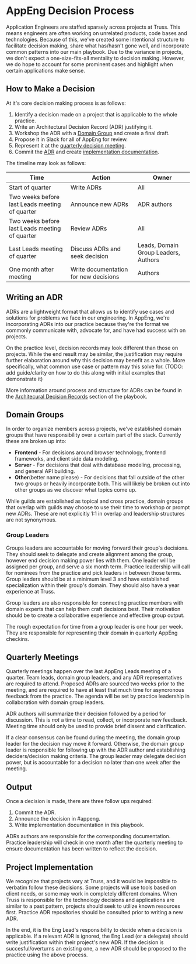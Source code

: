 # AppEng Decision Process

Application Engineers are staffed sparsely across projects at Truss.
This means engineers are often working on unrelated
products, code bases and technologies.
Because of this,
we've created some intentional structure
to facilitate decision making,
share what has/hasn't gone well,
and incorporate common patterns into our main playbook.
Due to the variance in projects,
we don't expect a one-size-fits-all mentality to decision making.
However, we do hope to account for some prominent cases
and highlight when certain applications make sense.

## How to Make a Decision

At it's core decision making process is as follows:

1. Identify a decision made on a project that is applicable to the whole practice.
2. Write an Architectural Decision Record (ADR) justifying it.
3. Workshop the ADR with a [Domain Group](#domain-groups)
  and create a final draft.
4. Propose it in Slack for all of AppEng for review.
5. Represent it at the [quarterly decision meeting](#quarterly-meeting).
6. Commit the [ADR](./adrs) and create [implementation documentation](#output).

The timeline may look as follows:

| Time  | Action | Owner |
| --- | --- | --- |
| Start of quarter | Write ADRs  | All  |
| Two weeks before last Leads meeting of quarter | Announce new ADRs   | ADR authors |
| Two weeks before last Leads meeting of quarter | Review ADRs   | All |
| Last Leads meeting of quarter | Discuss ADRs and seek decision  | Leads, Domain Group Leaders, Authors  |
| One month after meeting | Write documentation for new decisions | Authors  |

## Writing an ADR

ADRs are a lightweight format that allows us
to identify use cases and solutions for problems we face in our engineering.
In AppEng,
we're incorporating ADRs into our practice
because they're the format we commonly communicate with,
advocate for,
and have had success with on projects.

On the practice level,
decision records may look different than those on projects.
While the end result may be similar,
the justification may require further elaboration
around why this decision may benefit as a whole.
More specifically,
what common use case or pattern may this solve for.
(TODO: add guide/clarity on how to do this
along with initial examples that demonstrate it)

More information around process
and structure for ADRs can be found in the
[Architecural Decision Records](../../documentation/adr.md)
section of the playbook.

## Domain Groups

In order to organize members across projects,
we've established domain groups
that have responsibility over a certain part of the stack.
Currently these are broken up into:

* **Frontend** - For decisions around browser technology,
  frontend frameworks,
  and client side data modeling.
* **Server** - For decisions that deal with database modeling,
  processing,
  and general API building.
* **Other**(better name please) - For decisions that fall outside of the other two groups
  or heavily incorporate both.
  This will likely be broken out into other groups
  as we discover what topics come up.

While guilds are established as topical and cross practice,
domain groups that overlap with guilds may choose to use their time
to workshop or prompt new ADRs.
These are not explicitly 1:1 in overlap
and leadership structures are not synonymous.

### Group Leaders

Groups leaders are accountable for moving forward their group's decisions.
They should seek to delegate and create alignment among the group,
however end decision making power lies with them.
One leader will be assigned per group,
and serve a six month term.
Practice leadership will call for nominees from the practice
and pick leaders in between those terms.
Group leaders should be at a minimum level 3
and have established specialization within their group's domain.
They should also have a year experience at Truss.

Group leaders are also responsible for connecting practice members
with domain experts that can help them craft decisions best.
Their motivation should be to create a collaborative experience
and effective group output.

The rough expectation for time from a group leader is one hour per week.
They are responsible for representing their domain
in quarterly AppEng checkins.

## Quarterly Meetings

Quarterly meetings happen over the last AppEng Leads meeting of a quarter.
Team leads,
domain group leaders,
and any ADR representatives are required to attend.
Proposed ADRs are sourced two weeks prior to the meeting,
and are required to have at least that much time
for asyncronous feedback from the practice.
The agenda will be set by practice leadership
in collaboration with domain group leaders.

ADR authors will summarize their decision
followed by a period for discussion.
This is *not* a time to read,
collect,
or incorporate new feedback.
Meeting time should only be used to provide brief dissent
and clarification.

If a clear consensus can be found during the meeting,
the domain group leader for the decision may move it forward.
Otherwise,
the domain group leader is responsible
for following up with the ADR author
and establishing deciders/decision making criteria.
The group leader may delegate decision power,
but is accountable for a decision no later than
one week after the meeting.

## Output

Once a decision is made,
there are three follow ups required:

1. Commit the ADR.
2. Announce the decision in #appeng.
3. Write implementation documentation in this playbook.

ADRs authors are responsible for the corresponding documentation.
Practice leadership will check in one month after the quarterly meeting
to ensure documentation has been written to reflect the decision.

## Project Implementation

We recognize that projects vary at Truss,
and it would be impossible to verbatim follow these decisions.
Some projects will use tools based on client needs,
or some may work in completely different domains.
When Truss is responsible for the technology decisions
and applications are similar to a past pattern,
projects should seek to utilize known resources first.
Practice ADR repositories should be consulted
prior to writing a new ADR.

In the end,
it is the Eng Lead's responsibility
to decide when a decision is applicable.
If a relevant ADR is ignored,
the Eng Lead (or a delegate) should write justification within their project's new ADR.
If the decision is succesful/overturns an existing one,
a new ADR should be proposed to the practice using the above process.
